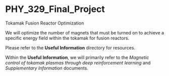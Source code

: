 # PHY_329_Final_Project

Tokamak Fusion Reactor Optimization

We will optimize the number of magnets that must be turned on to achieve a specific energy field within the tokamak for fusion reactors.


Please refer to the **Useful Information** directory for resources.

Within the **Useful Information**, we will primarily refer to the *Magnetic control of tokamak plasmas through deep reinforcement learning* and *Supplementary Information* documents.
